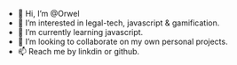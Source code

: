 - 👋 Hi, I’m @Orwel
- 👀 I’m interested in legal-tech, javascript & gamification.
- 🌱 I’m currently learning javascript.
- 💞️ I’m looking to collaborate on my own personal projects.
- 📫 Reach me by linkdin or github. 

<!---
Orwel/Orwel is a ✨ special ✨ repository because its `README.md` (this file) appears on your GitHub profile.
You can click the Preview link to take a look at your changes.
--->
